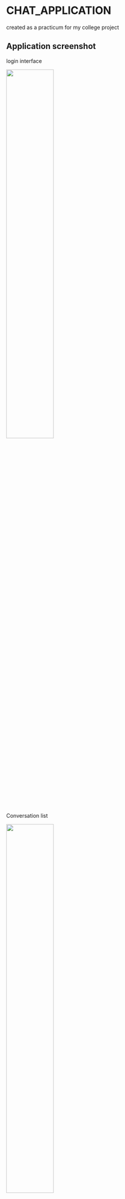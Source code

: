 # CHAT_APPLICATION

created as a practicum for my college project
## Application screenshot
login interface

<img src="./screenshots/1_login.png" width = 50% height = 50% />

Conversation list

<img src="./screenshots/2_conversation_list.png" width = 50% height = 50% />

Friends List

<img src="./screenshots/3_contacts_list.png" width = 50% height = 50% />

workbench

<img src="./screenshots/4_workplatform.png" width = 50% height = 50% />

Discover

<img src="./screenshots/5_discover.png" width = 50% height = 50% />

my page

<img src="./screenshots/6_settings.png" width = 50% height = 50% />

message chat

<img src="./screenshots/7_conversation.png" width = 50% height = 50% />

animated expressions

<img src="./screenshots/8_conversation_sticker.png" width = 50% height = 50% />

Voice messages

<img src="./screenshots/9_conversation_voice_msg.png" width = 50% height = 50% />

location message

<img src="./screenshots/10_conversation_location.png" width = 50% height = 50% />

Take pictures or short videos

<img src="./screenshots/11_conversation_capture.jpeg" width = 50% height = 50% />

Session settings

<img src="./screenshots/13_conversation_settings.png" width = 50% height = 50% />

Circle of friends

<img src="./screenshots/14_moments.png" width = 50% height = 50% />

new friends

<img src="./screenshots/15_new_friends.png" width = 50% height = 50% />

multi-person video call

<img src="./screenshots/16_videocall.png" width = 50% height = 50% />

Conference home page

<img src="./screenshots/17_conference_home.png" width = 50% height = 50% />

Meeting Details

<img src="./screenshots/18_conference_info.png" width = 50% height = 50% />

Conference interface

<img src="./screenshots/19_conference.png" width = 50% height = 50% />

PC client interface

<img src="./screenshots/20_pc.png"/>

Mobile client, PC client and Web client all in the same frame

<img src="./screenshots/21_three_platform.png" />

Mini program client

<img src="./screenshots/22_micro_app.jpeg" width = 50% height = 50% />

Public account management backend

<img src="./screenshots/23_channel.png"/>

Open platform management background

<img src="./screenshots/24_open_platform.png" />

IM service management background

<img src="./screenshots/25_im_admin.png" />
